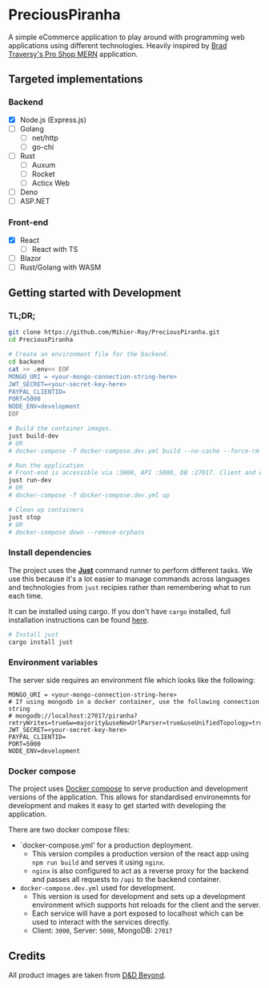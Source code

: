 # PreciousPiranha

A simple eCommerce application to play around with programming web applications using different technologies. Heavily inspired by [Brad Traversy's Pro Shop MERN](https://github.com/bradtraversy/proshop_mern) application.

## Targeted implementations

### Backend

-   [x] Node.js (Express.js)
-   [ ] Golang
    -   [ ] net/http
    -   [ ] go-chi
-   [ ] Rust
    -   [ ] Auxum
    -   [ ] Rocket
    -   [ ] Acticx Web
-   [ ] Deno
-   [ ] ASP.NET

### Front-end

-   [x] React
    -   [ ] React with TS
-   [ ] Blazor
-   [ ] Rust/Golang with WASM

## Getting started with Development

### TL;DR;

```bash
git clone https://github.com/Mihier-Roy/PreciousPiranha.git
cd PreciousPiranha

# Create an environment file for the backend.
cd backend
cat >> .env<< EOF
MONGO_URI = <your-mongo-connection-string-here>
JWT_SECRET=<your-secret-key-here>
PAYPAL_CLIENTID=
PORT=5000
NODE_ENV=development
EOF

# Build the container images.
just build-dev
# OR
# docker-compose -f docker-compose.dev.yml build --no-cache --force-rm

# Run the application
# Front-end is accessible via :3000, API :5000, DB :27017. Client and API both support hot-reload.
just run-dev
# OR
# docker-compose -f docker-compose.dev.yml up

# Clean up containers
just stop
# OR
# docker-compose down --remove-orphans
```

### Install dependencies

The project uses the **[Just](https://github.com/casey/just)** command runner to perform different tasks. We use this because it's a lot easier to manage commands across languages and technologies from `just` recipies rather than remembering what to run each time.

It can be installed using cargo. If you don't have `cargo` installed, full installation instructions can be found [here](https://github.com/casey/just#installation).

```bash
# Install just
cargo install just
```

### Environment variables

The server side requires an environment file which looks like the following:

```env
MONGO_URI = <your-mongo-connection-string-here>
# If using mongodb in a docker container, use the following connection string
# mongodb://localhost:27017/piranha?retryWrites=true&w=majority&useNewUrlParser=true&useUnifiedTopology=true";
JWT_SECRET=<your-secret-key-here>
PAYPAL_CLIENTID=
PORT=5000
NODE_ENV=development
```

### Docker compose

The project uses [Docker compose](https://docs.docker.com/compose/) to serve production and development versions of the application. This allows for standardised environemnts for development and makes it easy to get started with developing the application.

There are two docker compose files:

-   `docker-compose.yml' for a production deployment.
    -   This version compiles a production version of the react app using `npm run build` and serves it using `nginx`.
    -   `nginx` is also configured to act as a reverse proxy for the backend and passes all requests to `/api` to the backend container.
-   `docker-compose.dev.yml` used for development.
    -   This version is used for development and sets up a development environment which supports hot reloads for the client and the server.
    -   Each service will have a port exposed to localhost which can be used to interact with the services directly.
    -   Client: `3000`, Server: `5000`, MongoDB: `27017`

## Credits

All product images are taken from [D&D Beyond](https://www.dndbeyond.com/magic-items).
